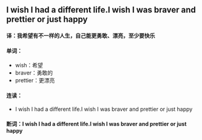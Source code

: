 ## I wish I had a different life.I wish I was braver and prettier or just happy

#### 译：我希望有不一样的人生，自己能更勇敢、漂亮，至少要快乐

#### 单词：

- wish：希望
- braver：勇敢的
- prettier：更漂亮

#### 连读：

- I wish I had a different life.I wish I was braver and prettier or just happy

#### 断词：I wish I had a different life.I wish I was braver and prettier or just happy
